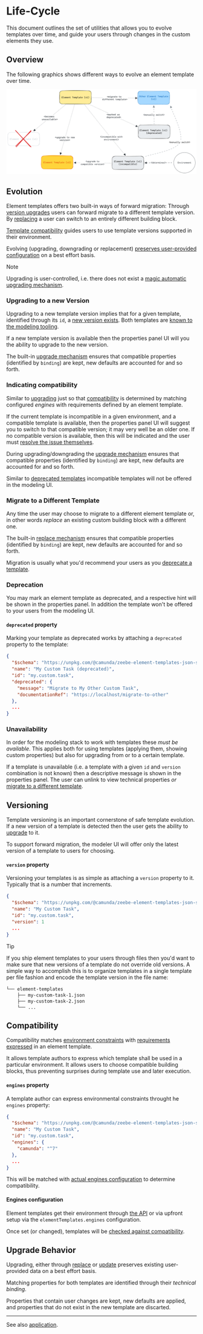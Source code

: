 # Life-Cycle

This document outlines the set of utilities that allows you to evolve templates over time, and guide your users through changes in the custom elements they use.

## Overview

The following graphics shows different ways to evolve an element template over time.

![Template evolution](./images/upgrading.png)

## Evolution

Element templates offers two built-in ways of forward migration: Through [version upgrades](#upgrading-to-a-new-version) users can forward migrate to a different template version. By [replacing](#migrate-to-a-different-template) a user can switch to an entirely different building block.

[Template compatibility](#indicating-compatibility) guides users to use template versions supported in their environment.

Evolving (upgrading, downgrading or replacement) [preserves user-provided configuration](#upgrade-behavior) on a best effort basis.

> [!NOTE]
> Upgrading is user-controlled, i.e. there does not exist a [magic automatic upgrading mechanism](https://github.com/bpmn-io/design-principles#no-surprises).

### Upgrading to a new Version

Upgrading to a new template version implies that for a given template, identified through its `id`, a [new version exists](#versioning). Both templates are [known to the modeling tooling](#unavailability).

If a new template version is available then the properties panel UI will you the ability to upgrade to the new version.

The built-in [upgrade mechanism](#upgrade-behavior) ensures that compatible properties (identified by `binding`) are kept, new defaults are accounted for and so forth.

### Indicating compatibility

Similar to [upgrading](#upgrading-to-a-new-version) just so that [compatibility](#compatibility) is determined by matching configured _engines_ with requirements defined by an element template.

If the current template is incompatible in a given environment, and a compatible template is available, then the properties panel UI will suggest you to switch to that compatible version; it may very well be an older one. If no compatible version is available, then this will be indicated and the user must [resolve the issue themselves](#migrate-to-a-different-template).

During upgrading/downgrading the [upgrade mechanism](#upgrade-behavior) ensures that compatible properties (identified by `binding`) are kept, new defaults are accounted for and so forth.

Similar to [deprecated templates](#deprecation) incompatible templates will not be offered in the modeling UI.

### Migrate to a Different Template

Any time the user may choose to migrate to a different element template or, in other words _replace_ an existing custom building block with a different one.

The built-in [replace mechanism](#upgrade-behavior) ensures that compatible properties (identified by `binding`) are kept, new defaults are accounted for and so forth.

Migration is usually what you'd recommend your users as you [deprecate a template](#deprecation).

### Deprecation

You may mark an element template as deprecated, and a respective hint will be shown in the properties panel. In addition the template won't be offered to your users from the modeling UI.

#### `deprecated` property

Marking your template as deprecated works by attaching a `deprecated` property to the template:

```json
{
  "$schema": "https://unpkg.com/@camunda/zeebe-element-templates-json-schema/resources/schema.json",
  "name": "My Custom Task (deprecated)",
  "id": "my.custom.task",
  "deprecated": {
    "message": "Migrate to My Other Custom Task",
    "documentationRef": "https://localhost/migrate-to-other"
  },
  ...
}
```

### Unavailability

In order for the modeling stack to work with templates these _must be available_. This applies both for using templates (applying them, showing custom properties) but also for upgrading from or to a certain template.

If a template is unavailable (i.e. a template with a given `id` and `version` combination is not known) then a descriptive message is shown in the properties panel. The user can unlink to view technical properties _or_ [migrate to a different template](#migrate-to-a-different-template).

## Versioning

Template versioning is an important cornerstone of safe template evolution. If a new version of a template is detected then the user gets the ability to [upgrade](#upgrading-to-a-new-version) to it.

To support forward migration, the modeler UI will offer only the latest version of a template to users for choosing.

#### `version` property

Versioning your templates is as simple as attaching a `version` property to it. Typically that is a number that increments.

```json
{
  "$schema": "https://unpkg.com/@camunda/zeebe-element-templates-json-schema/resources/schema.json",
  "name": "My Custom Task",
  "id": "my.custom.task",
  "version": 1
  ...
}
```

> [!TIP]
> If you ship element templates to your users through files then you'd want to make sure that new versions of a template do not override old versions. A simple way to accomplish this is to organize templates in a single template per file fashion and encode the template version in the file name:
>
> ```plain
> └── element-templates
>     ├── my-custom-task-1.json
>     ├── my-custom-task-2.json
>     └── ...
> ```

## Compatibility

Compatibility matches [environment constraints](#engines-configuration) with [requirements expressed](#engines-property) in an element template.

It allows template authors to express which template shall be used in a particular environment. It allows users to choose compatible building blocks, thus preventing surprises during template use and later execution.

#### `engines` property

A template author can express environmental constraints throught he `engines` property:

```json
{
  "$schema": "https://unpkg.com/@camunda/zeebe-element-templates-json-schema/resources/schema.json",
  "name": "My Custom Task",
  "id": "my.custom.task",
  "engines": {
    "camunda": "^7"
  },
  ...
}
```

This will be matched with [actual engines configuration](#engines-configuration) to determine compatibility.

#### Engines configuration

Element templates get their environment through [the API](./API.md#elementtemplatessetenginesengines-recordstring-string-void) or via upfront setup via the `elementTemplates.engines` configuration.

Once set (or changed), templates will be [checked against compatibility](#indicating-compatibility).

## Upgrade Behavior

Upgrading, either through [replace](#migrate-to-a-different-template) or [update](#upgrading-to-a-new-version) preserves existing user-provided data on a best effort basis.

Matching properties for both templates are identified through their _technical binding_.

Properties that contain user changes are kept, new defaults are applied, and properties that do not exist in the new template are discarted.

---

See also [application](./APPLICATION.md).
